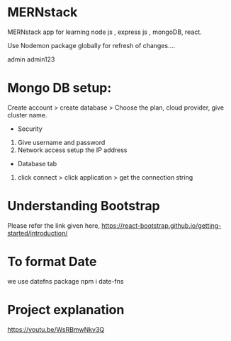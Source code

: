 # MERNstack
MERNstack app for learning node js , express js , mongoDB, react.


Use Nodemon package globally for refresh of changes....

admin
admin123

# Mongo DB setup:
Create account > create database > Choose the plan, cloud provider, give cluster name.
* Security 
1. Give username and password
2. Network access setup the IP address


* Database tab
1. click connect > click application > get the connection string



# Understanding Bootstrap
Please refer the link given here,
https://react-bootstrap.github.io/getting-started/introduction/

# To format Date
we use datefns package 
npm i date-fns

# Project explanation
https://youtu.be/WsRBmwNkv3Q
